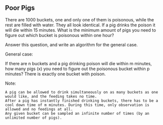 ## Poor Pigs

There are 1000 buckets, one and only one of them is poisonous, while the rest are filled with water. They all look identical. If a pig drinks the poison it will die within 15 minutes. What is the minimum amount of pigs you need to figure out which bucket is poisonous within one hour?

Answer this question, and write an algorithm for the general case.

 

General case:

If there are n buckets and a pig drinking poison will die within m minutes, how many pigs (x) you need to figure out the poisonous bucket within p minutes? There is exactly one bucket with poison.

 

Note:

    A pig can be allowed to drink simultaneously on as many buckets as one would like, and the feeding takes no time.
    After a pig has instantly finished drinking buckets, there has to be a cool down time of m minutes. During this time, only observation is allowed and no feedings at all.
    Any given bucket can be sampled an infinite number of times (by an unlimited number of pigs).

